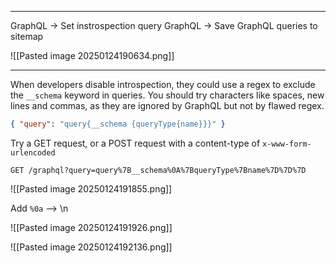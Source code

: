____

GraphQL -> Set instrospection query
GraphQL -> Save GraphQL queries to sitemap

![[Pasted image 20250124190634.png]]

____

When developers disable introspection, they could use a regex to exclude the `__schema` keyword in queries. You should try characters like spaces, new lines and commas, as they are ignored by GraphQL but not by flawed regex.

```json
{ "query": "query{__schema {queryType{name}}}" }
```

Try a GET request, or a POST request with a content-type of `x-www-form-urlencoded`

```
GET /graphql?query=query%7B__schema%0A%7BqueryType%7Bname%7D%7D%7D
```

![[Pasted image 20250124191855.png]]

Add `%0a` --> \n

![[Pasted image 20250124191926.png]]

![[Pasted image 20250124192136.png]]

